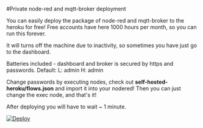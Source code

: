 #Private node-red and mqtt-broker deployment

You can easily deploy the package of node-red and mqtt-broker to the heroku for free!
Free accounts have here 1000 hours per month, so you can run this forever.

It will turns off the machine due to inactivity, so sometimes you have just go to the dashboard.

Batteries included - dashboard and broker is secured by https and passwords.
Default:
L: admin
H: admin

Change passwords by executing nodes, check out **self-hosted-heroku/flows.json** and import it into your nodered!
Then you can just change the exec node, and that's it!

After deploying you will have to wait ~ 1 minute.

[![Deploy](https://www.herokucdn.com/deploy/button.svg)](https://heroku.com/deploy?template=https://github.com/Mineduino/tutorialsandexamples/tree/master)
